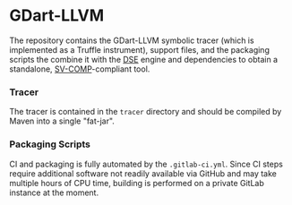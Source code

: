 # GDart-LLVM

The repository contains the GDart-LLVM symbolic tracer (which is implemented as a Truffle instrument), support files,
and the packaging scripts the combine it with the [DSE](https://github.com/tudo-aqua/dse) engine and dependencies to
obtain a standalone, [SV-COMP](sv-comp.sosy-lab.org/)-compliant tool.

### Tracer

The tracer is contained in the `tracer` directory and should be compiled by Maven into a single "fat-jar".

### Packaging Scripts

CI and packaging is fully automated by the `.gitlab-ci.yml`. Since CI steps require additional software not readily
available via GitHub and may take multiple hours of CPU time, building is performed on a private GitLab instance at the
moment.
